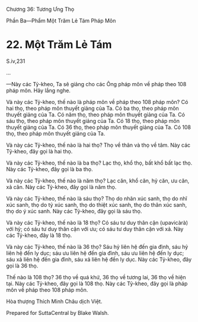  

Chương 36: Tương Ưng Thọ

Phần Ba—Phẩm Một Trăm Lẻ Tám Pháp Môn

# 22\. Một Trăm Lẻ Tám

S.iv,231

…

—Này các Tỷ-kheo, Ta sẽ giảng cho các Ông pháp môn về pháp theo 108 pháp môn. Hãy lắng nghe.

Và này các Tỷ-kheo, thế nào là pháp môn về pháp theo 108 pháp môn? Có hai thọ, theo pháp môn thuyết giảng của Ta. Có ba thọ, theo pháp môn thuyết giảng của Ta. Có năm thọ, theo pháp môn thuyết giảng của Ta. Có sáu thọ, theo pháp môn thuyết giảng của Ta. Có 18 thọ, theo pháp môn thuyết giảng của Ta. Có 36 thọ, theo pháp môn thuyết giảng của Ta. Có 108 thọ, theo pháp môn thuyết giảng của Ta.

Và này các Tỷ-kheo, thế nào là hai thọ? Thọ về thân và thọ về tâm. Này các Tỷ-kheo, đây gọi là hai thọ.

Và này các Tỷ-kheo, thế nào là ba thọ? Lạc thọ, khổ thọ, bất khổ bất lạc thọ. Này các Tỷ-kheo, đây gọi là ba thọ.

Và này các Tỷ-kheo, thế nào là năm thọ? Lạc căn, khổ căn, hỷ căn, ưu căn, xả căn. Này các Tỷ-kheo, đây gọi là năm thọ.

Và này các Tỷ-kheo, thế nào là sáu thọ? Thọ do nhãn xúc sanh, thọ do nhĩ xúc sanh, thọ do tỷ xúc sanh, thọ do thiệt xúc sanh, thọ do thân xúc sanh, thọ do ý xúc sanh. Này các Tỷ-kheo, đây gọi là sáu thọ.

Và này các Tỷ-kheo, thế nào là 18 thọ? Có sáu tư duy thân cận (upavicàrà) với hỷ; có sáu tư duy thân cận với ưu; có sáu tư duy thân cận với xả. Này các Tỷ-kheo, đây là 18 thọ.

Và này các Tỷ-kheo, thế nào là 36 thọ? Sáu hỷ liên hệ đến gia đình, sáu hỷ liên hệ đến ly dục; sáu ưu liên hệ đến gia đình, sáu ưu liên hệ đến ly dục; sáu xả liên hệ đến gia đình, sáu xả liên hệ đến ly dục. Này các Tỷ-kheo, đây gọi là 36 thọ.

Thế nào là 108 thọ? 36 thọ về quá khứ, 36 thọ về tương lai, 36 thọ về hiện tại. Này các Tỷ-kheo, đây gọi là 108 thọ. Này các Tỷ-kheo, đây gọi là pháp môn về pháp theo 108 pháp môn.

Hòa thượng Thích Minh Châu dịch Việt.

Prepared for SuttaCentral by Blake Walsh.